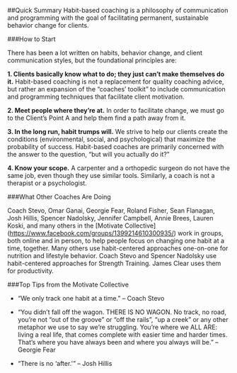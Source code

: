 ##Quick Summary
Habit-based coaching is a philosophy of communication and programming with the goal of facilitating permanent, sustainable behavior change for clients.

###How to Start

There has been a lot written on habits, behavior change, and client communication styles, but the foundational principles are:

__1. Clients basically know what to do; they just can’t make themselves do it.__ Habit-based coaching is not a replacement for quality coaching advice, but rather an expansion of the “coaches’ toolkit” to include communication and programming techniques that facilitate client motivation.

__2. Meet people where they’re at.__ In order to facilitate change, we must go to the Client’s Point A and help them find a path away from it.

__3. In the long run, habit trumps will.__ We strive to help our clients create the conditions (environmental, social, and psychological) that maximize the probability of success. Habit-based coaches are primarily concerned with the answer to the question, “but will you actually do it?”

__4. Know your scope.__ A carpenter and a orthopedic surgeon do not have the same job, even though they use similar tools. Similarly, a coach is not a therapist or a psychologist.

###What Other Coaches Are Doing

Coach Stevo, Omar Ganai, Georgie Fear, Roland Fisher, Sean Flanagan, Josh Hillis, Spencer Nadolsky, Jennifer Campbell, Annie Brees, Lauren Koski, and many others in the [Motivate Collective] (https://www.facebook.com/groups/1399214610300935/) work in groups, both online and in person, to help people focus on changing one habit at a time, together. Many others use habit-centered approaches one-on-one for nutrition and lifestyle behavior. Coach Stevo and Spencer Nadolsky use habit-centered approaches for Strength Training. James Clear uses them for productivity.

###Top Tips from the Motivate Collective

* “We only track one habit at a time.” – Coach Stevo

* “You didn’t fall off the wagon. THERE IS NO WAGON. No track, no road, you’re not “out of the groove” or “off the rails”, “up a creek” or any other metaphor we use to say we’re struggling. You’re where we ALL ARE: living a real life, that comes complete with easier time and harder times. That’s where you have always been and where you always will be.” – Georgie Fear

* “There is no ‘after.'” – Josh Hillis


